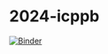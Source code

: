 # 2024-icppb

[![Binder](https://mybinder.org/badge_logo.svg)](https://mybinder.org/v2/gh/bluegenes/2024-icppb/HEAD)
